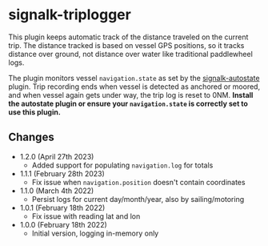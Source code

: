 # signalk-triplogger

This plugin keeps automatic track of the distance traveled on the current trip. The distance tracked is based on vessel GPS positions, so it tracks distance over ground, not distance over water like traditional paddlewheel logs.

The plugin monitors vessel `navigation.state` as set by the [signalk-autostate](https://github.com/meri-imperiumi/signalk-autostate) plugin. Trip recording ends when vessel is detected as anchored or moored, and when vessel again gets under way, the trip log is reset to 0NM. **Install the autostate plugin or ensure your `navigation.state` is correctly set to use this plugin.**

## Changes

* 1.2.0 (April 27th 2023)
  - Added support for populating `navigation.log` for totals
* 1.1.1 (February 28th 2023)
  - Fix issue when `navigation.position` doesn't contain coordinates
* 1.1.0 (March 4th 2022)
  - Persist logs for current day/month/year, also by sailing/motoring
* 1.0.1 (February 18th 2022)
  - Fix issue with reading lat and lon
* 1.0.0 (February 18th 2022)
  - Initial version, logging in-memory only
